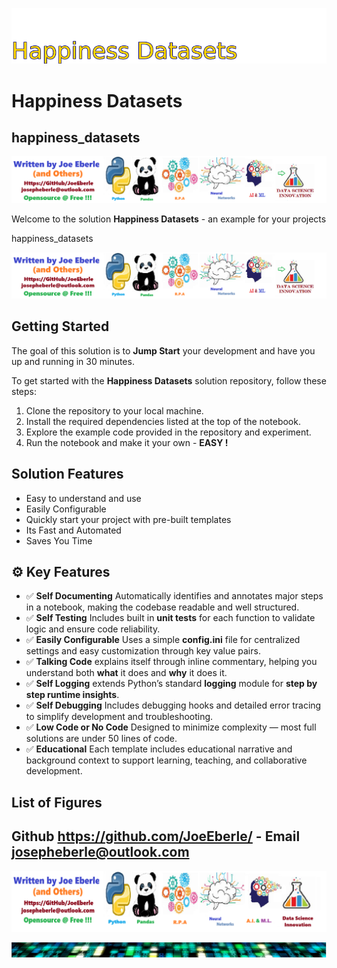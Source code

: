 ![Image image_filename](solution_sign.png)
    
# Happiness Datasets 

## happiness_datasets

    
![Solution](code.png)

    

Welcome to the solution **Happiness Datasets** - an example for your projects

happiness_datasets

![Solution](code.png)

    
## Getting Started

The goal of this solution is to **Jump Start** your development and have you up and running in 30 minutes. 

To get started with the **Happiness Datasets** solution repository, follow these steps:
1. Clone the repository to your local machine.
2. Install the required dependencies listed at the top of the notebook.
3. Explore the example code provided in the repository and experiment.
4. Run the notebook and make it your own - **EASY !**
    
## Solution Features

- Easy to understand and use  
- Easily Configurable 
- Quickly start your project with pre-built templates
- Its Fast and Automated
- Saves You Time 



## ⚙️ Key Features

- ✅ **Self Documenting** Automatically identifies and annotates major steps in a notebook, making the codebase readable and well structured.
- ✅ **Self Testing** Includes built in **unit tests** for each function to validate logic and ensure code reliability.
- ✅ **Easily Configurable** Uses a simple **config.ini** file for centralized settings and easy customization through key value pairs.
- ✅ **Talking Code** explains itself through inline commentary, helping you understand both **what** it does and **why** it does it.
- ✅ **Self Logging** extends Python’s standard **logging** module for **step by step runtime insights**.
- ✅ **Self Debugging** Includes debugging hooks and detailed error tracing to simplify development and troubleshooting.
- ✅ **Low Code or  No Code** Designed to minimize complexity — most full solutions are under 50 lines of code.
- ✅ **Educational** Each template includes educational narrative and background context to support learning, teaching, and collaborative development.

    
## List of Figures
 
    

## Github https://github.com/JoeEberle/ - Email  josepheberle@outlook.com 
    
![Developer](developer.png)

![Brand](brand.png)
    